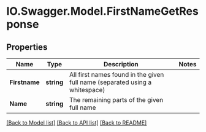# IO.Swagger.Model.FirstNameGetResponse
## Properties

Name | Type | Description | Notes
------------ | ------------- | ------------- | -------------
**Firstname** | **string** | All first names found in the given full name (separated using a whitespace) | 
**Name** | **string** | The remaining parts of the given full name | 

[[Back to Model list]](../README.md#documentation-for-models) [[Back to API list]](../README.md#documentation-for-api-endpoints) [[Back to README]](../README.md)

